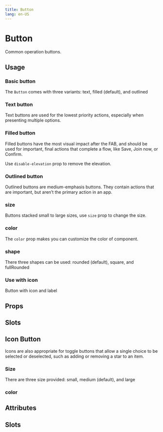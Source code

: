 ```yaml
---
title: Button
lang: en-US
---
```


<script setup lang="ts">
  import props from "../../../example/button/description/en-props.ts";
  import slots from "../../../example/button/description/en-slots.ts";
</script>

# Button

Common operation buttons.

## Usage

### Basic button

The `Button` comes with three variants: text, filled (default), and outlined

<demo src="../../../example/button/basic.vue" preview="[2-4]"></demo>

### Text button

Text buttons are used for the lowest priority actions, especially when presenting multiple options.

<demo src="../../../example/button/text.vue" preview="[2, 3]"></demo>

### Filled button

Filled buttons have the most visual impact after the FAB, and should be used for important, final actions that complete a flow, like Save, Join now, or Confirm.

<demo src="../../../example/button/filled.vue"></demo>

Use `disable-elevation` prop to remove the elevation.

<demo src="../../../example/button/no-elevation.vue"></demo>


### Outlined button

Outlined buttons are medium-emphasis buttons. They contain actions that are important, but aren’t the primary action in an app.

<demo src="../../../example/button/outlined.vue"></demo>

### size

Buttons stacked small to large sizes, use `size` prop to change the size.

<demo src="../../../example/button/sizes.vue"></demo>

### color

The `color` prop makes you can customize the color of component.

<demo src="../../../example/button/color.vue"></demo>

### shape

There three shapes can be used: rounded (default), square, and fullRounded

<demo src="../../../example/button/shapes.vue"></demo>


### Use with icon

Button with icon and label

<demo src="../../../example/button/icon.vue"></demo>

## Props

<table-block type="propsEn" :data="props"></table-block>


## Slots

<table-block type="slotsEn" :data="slots"></table-block>

## Icon Button

Icons are also appropriate for toggle buttons that allow a single choice to be selected or deselected, such as adding or removing a star to an item.

<demo src="../../../example/icon-button/basic.vue"></demo>

### Size

There are three size provided: small, medium (default), and large

<demo src="../../../example/icon-button/size.vue"></demo>

### color

<demo src="../../../example/icon-button/color.vue"></demo>


## Attributes

<table-block type="propsEn" :data="props"></table-block>

## Slots

<table-block type="slotsEn" :data="slots"></table-block>
